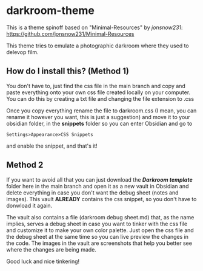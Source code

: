 # darkroom-theme
This is a theme spinoff based on "Minimal-Resources" by *jonsnow231*: https://github.com/jonsnow231/Minimal-Resources

This theme tries to emulate a photographic darkroom where they used to delevop film.
## How do I install this? (Method 1)
You don't have to, just find the css file in the main branch and copy and paste everything onto your own css file created locally on your computer. You can do this by creating a txt file and changing the file extension to .css

Once you copy everything rename the file to darkroom.css (I mean, you can rename it however you want, this is just a suggestion) and move it to your obsidian folder, in the **snippets** folder so you can enter Obsidian and go to  


    Settings>Appearance>CSS Snippets

and enable the snippet, and that's it!

## Method 2
If you want to avoid all that you can just download the _**Darkroom template**_ folder here in the main branch and open it as a new vault in Obsidian and delete everything in case you don't want the debug sheet (notes and images). This vault **ALREADY** contains the css snippet, so you don't have to donwload it again. 

The vault also contains a file (darkroom debug sheet.md) that, as the name implies, serves a debug sheet in case you want to tinker with the css file and customize it to make your own color palette. Just open the css file and the debug sheet at the same time so you can live preview the changes in the code. The images in the vault are screenshots that help you better see where the changes are being made. 




Good luck and nice tinkering! 

